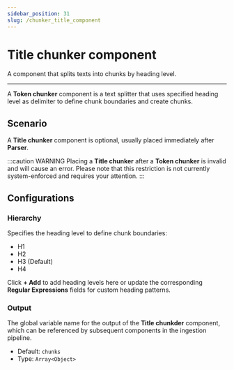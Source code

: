 ```yaml
---
sidebar_position: 31
slug: /chunker_title_component
---
```


# Title chunker component

A component that splits texts into chunks by heading level.

---

A **Token chunker** component is a text splitter that uses specified heading level as delimiter to define chunk boundaries and create chunks.

## Scenario

A **Title chunker** component is optional, usually placed immediately after **Parser**.

:::caution WARNING
Placing a **Title chunker** after a **Token chunker** is invalid and will cause an error. Please note that this restriction is not currently system-enforced and requires your attention.
:::

## Configurations

### Hierarchy

Specifies the heading level to define chunk boundaries: 

- H1
- H2
- H3 (Default)
- H4

Click **+ Add** to add heading levels here or update the corresponding **Regular Expressions** fields for custom heading patterns.

### Output

The global variable name for the output of the **Title chunkder** component, which can be referenced by subsequent components in the ingestion pipeline.

- Default: `chunks`
- Type: `Array<Object>`